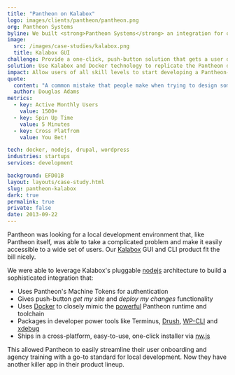 ```yaml
---
title: "Pantheon on Kalabox"
logo: images/clients/pantheon/pantheon.png
org: Pantheon Systems
byline: We built <strong>Pantheon Systems</strong> an integration for our Kalabox GUI that allows their users to easily clone their sites onto their computer.
image:
  src: /images/case-studies/kalabox.png
  title: Kalabox GUI
challenge: Provide a one-click, push-button solution that gets a user developing their Pantheon site locally in a matter of minutes.
solution: Use Kalabox and Docker technology to replicate the Pantheon development environment locally.
impact: Allow users of all skill levels to start developing a Pantheon-hosted site almost instantly.
quote:
  content: "A common mistake that people make when trying to design something completely foolproof is to underestimate the ingenuity of complete fools."
  author: Douglas Adams
metrics:
  - key: Active Monthly Users
    value: 1500+
  - key: Spin Up Time
    value: 5 Minutes
  - key: Cross Platfrom
    value: You Bet!

tech: docker, nodejs, drupal, wordpress
industries: startups
services: development

background: EFD01B
layout: layouts/case-study.html
slug: pantheon-kalabox
dark: true
permalink: true
private: false
date: 2013-09-22
---
```

Pantheon was looking for a local development environment that, like Pantheon itself, was able to take a complicated problem and make it easily accessible to a wide set of users. Our [Kalabox](http://kalabox.io) GUI and CLI product fit the bill nicely.

We were able to leverage Kalabox's pluggable [nodejs](https://nodejs.org) architecture to build a sophisticated integration that:

* Uses Pantheon's Machine Tokens for authentication
* Gives push-button *get my site* and *deploy my changes* functionality
* Uses [Docker](https://www.docker.com/) to closely mimic the [powerful](https://pantheon.io/how-it-works) Pantheon runtime and toolchain
* Packages in developer power tools like Terminus, [Drush](http://www.drush.org/), [WP-CLI](http://wp-cli.org/) and [xdebug](https://xdebug.org/)
* Ships in a cross-platform, easy-to-use, one-click installer via [nw.js](https://github.com/nwjs/nw.js/)

This allowed Pantheon to easily streamline their user onboarding and agency training with a go-to standard for local development. Now they have another killer app in their product lineup.

